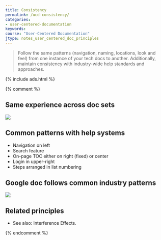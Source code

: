 ```yaml
---
title: Consistency
permalink: /ucd-consistency/
categories:
- user-centered-documentation
keywords:
course: "User-Centered Documentation"
jtype: notes_user_centered_doc_principles
---
```


> Follow the same patterns (navigation, naming, locations, look and feel) from one instance of your tech docs to another. Additionally, maintain consistency with industry-wide help standards and approaches.

{% include ads.html %}

{% comment %}
## Same experience across doc sets

<a href="https://aws.amazon.com/documentation/"><img src="/user_centered_doc/media/rasters/docsawsamazon.png"/></a>


## Common patterns with help systems

* Navigation on left
* Search feature
* On-page TOC either on right (fixed) or center
* Login in upper-right
* Steps arranged in list numbering

## Google doc follows common industry patterns

<a href="https://developers.google.com/maps/documentation/javascript/tutorial"><img src="/user_centered_doc/media/rasters/googlemaps.png"/></a>

## Related principles

* See also: Interference Effects.

{% endcomment %}
